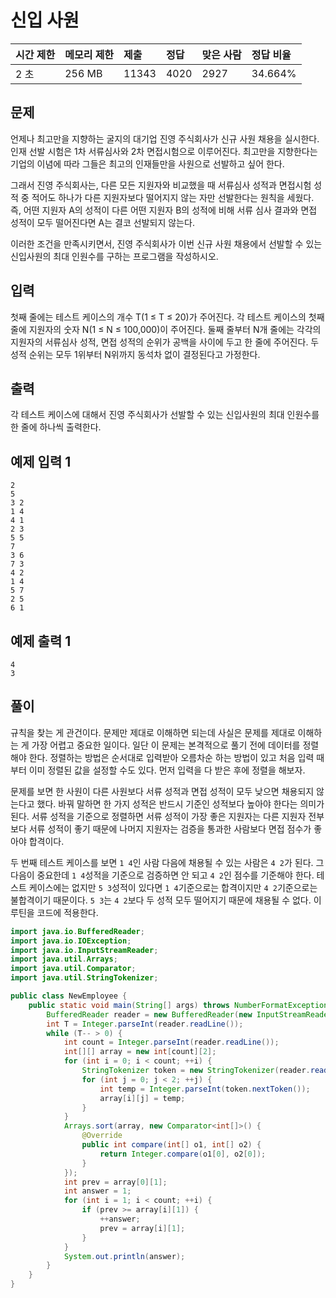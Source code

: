 # 신입 사원

| 시간 제한 | 메모리 제한 | 제출  | 정답 | 맞은 사람 | 정답 비율 |
| :-------- | :---------- | :---- | :--- | :-------- | :-------- |
| 2 초      | 256 MB      | 11343 | 4020 | 2927      | 34.664%   |

## 문제

언제나 최고만을 지향하는 굴지의 대기업 진영 주식회사가 신규 사원 채용을 실시한다. 인재 선발 시험은 1차 서류심사와 2차 면접시험으로 이루어진다. 최고만을 지향한다는 기업의 이념에 따라 그들은 최고의 인재들만을 사원으로 선발하고 싶어 한다.

그래서 진영 주식회사는, 다른 모든 지원자와 비교했을 때 서류심사 성적과 면접시험 성적 중 적어도 하나가 다른 지원자보다 떨어지지 않는 자만 선발한다는 원칙을 세웠다. 즉, 어떤 지원자 A의 성적이 다른 어떤 지원자 B의 성적에 비해 서류 심사 결과와 면접 성적이 모두 떨어진다면 A는 결코 선발되지 않는다.

이러한 조건을 만족시키면서, 진영 주식회사가 이번 신규 사원 채용에서 선발할 수 있는 신입사원의 최대 인원수를 구하는 프로그램을 작성하시오.

## 입력

첫째 줄에는 테스트 케이스의 개수 T(1 ≤ T ≤ 20)가 주어진다. 각 테스트 케이스의 첫째 줄에 지원자의 숫자 N(1 ≤ N ≤ 100,000)이 주어진다. 둘째 줄부터 N개 줄에는 각각의 지원자의 서류심사 성적, 면접 성적의 순위가 공백을 사이에 두고 한 줄에 주어진다. 두 성적 순위는 모두 1위부터 N위까지 동석차 없이 결정된다고 가정한다.

## 출력

각 테스트 케이스에 대해서 진영 주식회사가 선발할 수 있는 신입사원의 최대 인원수를 한 줄에 하나씩 출력한다.

## 예제 입력 1 

```
2
5
3 2
1 4
4 1
2 3
5 5
7
3 6
7 3
4 2
1 4
5 7
2 5
6 1
```

## 예제 출력 1 

```
4
3
```



## 풀이

규칙을 찾는 게 관건이다. 문제만 제대로 이해하면 되는데 사실은 문제를 제대로 이해하는 게 가장 어렵고 중요한 일이다. 일단 이 문제는 본격적으로 풀기 전에 데이터를 정렬해야 한다. 정렬하는 방법은 순서대로 입력받아 오름차순 하는 방법이 있고 처음 입력 때부터 이미 정렬된 값을 설정할 수도 있다. 먼저 입력을 다 받은 후에 정렬을 해보자.

문제를 보면 한 사원이 다른 사원보다 서류 성적과 면접 성적이 모두 낮으면 채용되지 않는다고 했다. 바꿔 말하면 한 가지 성적은 반드시 기준인 성적보다 높아야 한다는 의미가 된다. 서류 성적을 기준으로 정렬하면 서류 성적이 가장 좋은 지원자는 다른 지원자 전부보다 서류 성적이 좋기 때문에 나머지 지원자는 검증을 통과한 사람보다 면접 점수가 좋아야 합격이다.

두 번째 테스트 케이스를 보면 `1 4`인 사람 다음에 채용될 수 있는 사람은 `4 2`가 된다. 그다음이 중요한데 `1 4`성적을 기준으로 검증하면 안 되고 `4 2`인 점수를 기준해야 한다. 테스트 케이스에는 없지만 `5 3`성적이 있다면 `1 4`기준으로는 합격이지만 `4 2`기준으로는 불합격이기 때문이다. `5 3`는 `4 2`보다 두 성적 모두 떨어지기 때문에 채용될 수 없다. 이 루틴을 코드에 적용한다.

```java
import java.io.BufferedReader;
import java.io.IOException;
import java.io.InputStreamReader;
import java.util.Arrays;
import java.util.Comparator;
import java.util.StringTokenizer;

public class NewEmployee {
	public static void main(String[] args) throws NumberFormatException, IOException {
		BufferedReader reader = new BufferedReader(new InputStreamReader(System.in));
		int T = Integer.parseInt(reader.readLine());
		while (T-- > 0) {
			int count = Integer.parseInt(reader.readLine());
			int[][] array = new int[count][2];
			for (int i = 0; i < count; ++i) {
				StringTokenizer token = new StringTokenizer(reader.readLine());
				for (int j = 0; j < 2; ++j) {
					int temp = Integer.parseInt(token.nextToken());
					array[i][j] = temp;
				}
			}
			Arrays.sort(array, new Comparator<int[]>() {
				@Override
				public int compare(int[] o1, int[] o2) {
					return Integer.compare(o1[0], o2[0]);
				}
			});
			int prev = array[0][1];
			int answer = 1;
			for (int i = 1; i < count; ++i) {
				if (prev >= array[i][1]) {
					++answer;
					prev = array[i][1];
				}
			}
			System.out.println(answer);
		}
	}
}
```

